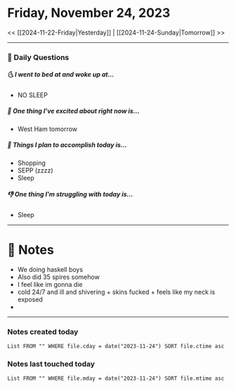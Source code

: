 # Friday, November 24, 2023

<< [[2024-11-22-Friday|Yesterday]] | [[2024-11-24-Sunday|Tomorrow]] >>

---
### 📅 Daily Questions
##### 🌜 I went to bed at and woke up at...
- NO SLEEP

##### 🙌 One thing I've excited about right now is...
- West Ham tomorrow

##### 🚀 Things I plan to accomplish today is...
-  Shopping 
- SEPP (zzzz)
- Sleep

##### 👎 One thing I'm struggling with today is...
- Sleep

---
# 📝 Notes
- We doing haskell boys
- Also did 35 spires somehow
- I feel like im gonna die
- cold 24/7 and ill and shivering + skins fucked + feels like my neck is exposed
- 

---
### Notes created today
```dataview
List FROM "" WHERE file.cday = date("2023-11-24") SORT file.ctime asc
```

### Notes last touched today
```dataview
List FROM "" WHERE file.mday = date("2023-11-24") SORT file.mtime asc
```
